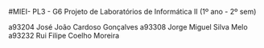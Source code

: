 #MIEI- PL3 - G6
Projeto de Laboratórios de Informática II (1º ano - 2º sem)

a93204 José João Cardoso Gonçalves
a93308 Jorge Miguel Silva Melo
a93232 Rui Filipe Coelho Moreira
